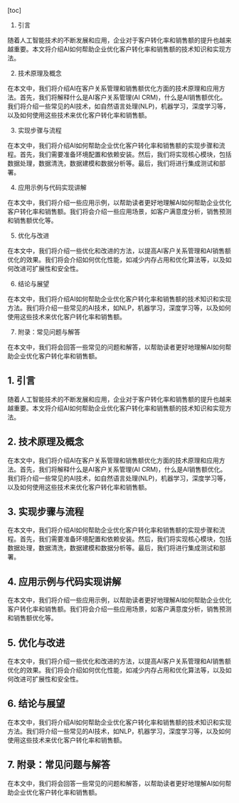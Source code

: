 
[toc]                    
                
                
1. 引言

随着人工智能技术的不断发展和应用，企业对于客户转化率和销售额的提升也越来越重要。本文将介绍AI如何帮助企业优化客户转化率和销售额的技术知识和实现方法。

2. 技术原理及概念

在本文中，我们将介绍AI在客户关系管理和销售额优化方面的技术原理和应用方法。首先，我们将解释什么是AI客户关系管理(AI CRM)，什么是AI销售额优化。我们将介绍一些常见的AI技术，如自然语言处理(NLP)，机器学习，深度学习等，以及如何使用这些技术来优化客户转化率和销售额。

3. 实现步骤与流程

在本文中，我们将介绍AI如何帮助企业优化客户转化率和销售额的实现步骤和流程。首先，我们需要准备环境配置和依赖安装。然后，我们将实现核心模块，包括数据处理，数据清洗，数据建模和数据分析等。最后，我们将进行集成测试和部署。

4. 应用示例与代码实现讲解

在本文中，我们将介绍一些应用示例，以帮助读者更好地理解AI如何帮助企业优化客户转化率和销售额。我们将会介绍一些应用场景，如客户满意度分析，销售预测和销售额优化等。

5. 优化与改进

在本文中，我们将介绍一些优化和改进的方法，以提高AI客户关系管理和AI销售额优化的效果。我们将会介绍如何优化性能，如减少内存占用和优化算法等，以及如何改进可扩展性和安全性。

6. 结论与展望

在本文中，我们将介绍AI如何帮助企业优化客户转化率和销售额的技术知识和实现方法。我们将介绍一些常见的AI技术，如NLP，机器学习，深度学习等，以及如何使用这些技术来优化客户转化率和销售额。

7. 附录：常见问题与解答

在本文中，我们将会回答一些常见的问题和解答，以帮助读者更好地理解AI如何帮助企业优化客户转化率和销售额。

## 1. 引言

随着人工智能技术的不断发展和应用，企业对于客户转化率和销售额的提升也越来越重要。本文将介绍AI如何帮助企业优化客户转化率和销售额的技术知识和实现方法。

## 2. 技术原理及概念

在本文中，我们将介绍AI在客户关系管理和销售额优化方面的技术原理和应用方法。首先，我们将解释什么是AI客户关系管理(AI CRM)，什么是AI销售额优化。我们将介绍一些常见的AI技术，如自然语言处理(NLP)，机器学习，深度学习等，以及如何使用这些技术来优化客户转化率和销售额。

## 3. 实现步骤与流程

在本文中，我们将介绍AI如何帮助企业优化客户转化率和销售额的实现步骤和流程。首先，我们需要准备环境配置和依赖安装。然后，我们将实现核心模块，包括数据处理，数据清洗，数据建模和数据分析等。最后，我们将进行集成测试和部署。

## 4. 应用示例与代码实现讲解

在本文中，我们将介绍一些应用示例，以帮助读者更好地理解AI如何帮助企业优化客户转化率和销售额。我们将会介绍一些应用场景，如客户满意度分析，销售预测和销售额优化等。

## 5. 优化与改进

在本文中，我们将介绍一些优化和改进的方法，以提高AI客户关系管理和AI销售额优化的效果。我们将会介绍如何优化性能，如减少内存占用和优化算法等，以及如何改进可扩展性和安全性。

## 6. 结论与展望

在本文中，我们将介绍AI如何帮助企业优化客户转化率和销售额的技术知识和实现方法。我们将介绍一些常见的AI技术，如NLP，机器学习，深度学习等，以及如何使用这些技术来优化客户转化率和销售额。

## 7. 附录：常见问题与解答

在本文中，我们将会回答一些常见的问题和解答，以帮助读者更好地理解AI如何帮助企业优化客户转化率和销售额。


